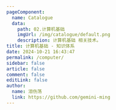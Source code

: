 ```yaml
---
pageComponent: 
  name: Catalogue
  data: 
    path: 02.计算机基础
    imgUrl: /img/catalogue/default.png
    description: 计算机基础 相关技术。
title: 计算机基础 - 知识体系
date: 2024-10-21 16:43:47
permalink: /computer/
sidebar: false
article: false
comment: false
editLink: false
author: 
  name: 泪伤荡
  link: https://github.com/gemini-ming
---
```


